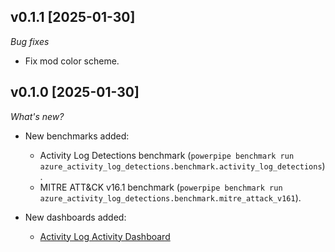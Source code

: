 ## v0.1.1 [2025-01-30]

_Bug fixes_

- Fix mod color scheme.

## v0.1.0 [2025-01-30]

_What's new?_

- New benchmarks added:
  - Activity Log Detections benchmark (`powerpipe benchmark run azure_activity_log_detections.benchmark.activity_log_detections`).
  - MITRE ATT&CK v16.1 benchmark (`powerpipe benchmark run azure_activity_log_detections.benchmark.mitre_attack_v161`).

- New dashboards added:
  - [Activity Log Activity Dashboard](https://hub.powerpipe.io/mods/turbot/azure_activity_log_detections/dashboards/dashboard.activity_dashboard)
